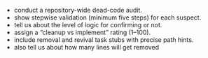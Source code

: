 - conduct a repository-wide dead-code audit.
- show stepwise validation (minimum five steps) for each suspect.
- tell us about the level of logic for confirming or not.
- assign a “cleanup vs implement” rating (1–100).
- include removal and revival task stubs with precise path hints.
- also tell us about how many lines will get removed

